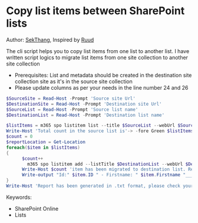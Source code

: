 # Copy list items between SharePoint lists

Author: [SekThang](https://twitter.com/SekThang), Inspired by [Ruud](https://lazyadmin.nl/it/copy-sharepoint-list-items-to-another-list-with-powershell-and-pnp/)

The cli script helps you to copy list items from one list to another list.
I have written script logics to migrate list items from one site collection to another site collection

- Prerequisites: List and metadata should be created in the destination site collection site as it's in the source site collection
- Please update columns as per your needs in the line number 24 and 26

```powershell tab="PowerShell"
$SourceSite = Read-Host -Prompt 'Source site Url'
$DestinationSite = Read-Host -Prompt 'Destination site Url'
$SourceList = Read-Host -Prompt 'Source list name'
$DestinationList = Read-Host -Prompt 'Destination list name'

$listItems = m365 spo listitem list --title $SourceList --webUrl $SourceSite --output json | ConvertFrom-Json
Write-Host 'Total count in the source list is'-> -fore Green $listItems.Count
$count = 0
$reportLocation = Get-Location
foreach($item in $listItems)
{
	  $count++
		m365 spo listitem add --listTitle $DestinationList --webUrl $DestinationSite --Title $item.Title --Firstname $item.Firstname --Lastname $item.Lastname
	  Write-Host $count 'item has been migrated to destination list. Reference item id is' $item.Id -fore Magenta
	  Write-output "Id:" $item.ID " - Firstname: " $item.Firstname "____________________" | Out-File $reportLocation\Report.txt -Append
}
Write-Host 'Report has been generated in .txt format, please check your drive' -fore Cyan
```

Keywords:

- SharePoint Online
- Lists
